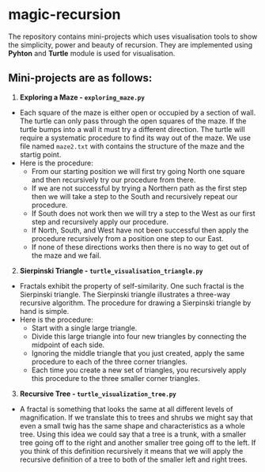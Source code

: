 # magic-recursion
The repository contains mini-projects which uses visualisation tools to show the simplicity, power and beauty of recursion.
They are implemented using **Pyhton** and **Turtle** module is used for visualisation.

## Mini-projects are as follows:
1. **Exploring a Maze - `exploring_maze.py`** 
- Each square of the maze is either open or occupied by a section of wall. The turtle can only pass through the open squares of the maze. If the turtle bumps into a wall it must try a different direction. The turtle will require a systematic procedure to find its way out of the maze. We use file named `maze2.txt` with contains the structure of the maze and the startig point.
- Here is the procedure:
  - From our starting position we will first try going North one square and then recursively try our procedure from there.
  - If we are not successful by trying a Northern path as the first step then we will take a step to the South and recursively repeat our procedure.
  - If South does not work then we will try a step to the West as our first step and recursively apply our procedure.
  - If North, South, and West have not been successful then apply the procedure recursively from a position one step to our East.
  - If none of these directions works then there is no way to get out of the maze and we fail.

2. **Sierpinski Triangle - `turtle_visualisation_triangle.py`**
- Fractals exhibit the property of self-similarity. One such fractal is the Sierpinski triangle. The Sierpinski triangle illustrates a three-way recursive algorithm. The procedure for drawing a Sierpinski triangle by hand is simple.
- Here is the procedure:
  - Start with a single large triangle. 
  - Divide this large triangle into four new triangles by connecting the midpoint of each side. 
  - Ignoring the middle triangle that you just created, apply the same procedure to each of the three corner triangles. 
  - Each time you create a new set of triangles, you recursively apply this procedure to the three smaller corner triangles.
  
3. **Recursive Tree - `turtle_visualization_tree.py`**
- A fractal is something that looks the same at all different levels of magnification. If we translate this to trees and shrubs we might say that even a small twig has the same shape and characteristics as a whole tree. Using this idea we could say that a tree is a trunk, with a smaller tree going off to the right and another smaller tree going off to the left. If you think of this definition recursively it means that we will apply the recursive definition of a tree to both of the smaller left and right trees.

